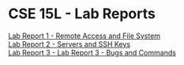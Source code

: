 # **CSE 15L - Lab Reports**
[Lab Report 1 - Remote Access and File System](/cse15l-lab-reports/LabReport1)   
[Lab Report 2 - Servers and SSH Keys](/cse15l-lab-reports/LabReport2)   
[Lab Report 3 - Lab Report 3 - Bugs and Commands](/cse15l-lab-reports/LabReport3)   

